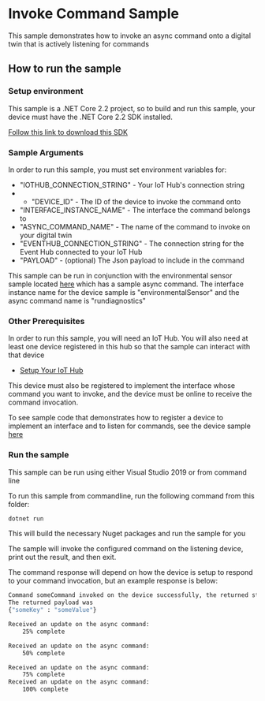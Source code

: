 #  Invoke Command Sample

This sample demonstrates how to invoke an async command onto a digital twin that is actively listening for commands

## How to run the sample

### Setup environment

This sample is a .NET Core 2.2 project, so to build and run this sample, 
your device must have the .NET Core 2.2 SDK installed. 

[Follow this link to download this SDK][netcore-sdk-download]

### Sample Arguments

In order to run this sample, you must set environment variables for:
- "IOTHUB_CONNECTION_STRING" - Your IoT Hub's connection string
- - "DEVICE_ID" - The ID of the device to invoke the command onto
- "INTERFACE_INSTANCE_NAME" - The interface the command belongs to
- "ASYNC_COMMAND_NAME" - The name of the command to invoke on your digital twin
- "EVENTHUB_CONNECTION_STRING" - The connection string for the Event Hub connected to your IoT Hub
- "PAYLOAD" - (optional) The Json payload to include in the command

This sample can be run in conjunction with the environmental sensor sample located [here][environmental-sensor-sample] which has a sample async command. The interface
instance name for the device sample is "environmentalSensor" and the async command name is "rundiagnostics"

### Other Prerequisites

In order to run this sample, you will need an IoT Hub. You will also need at least one device registered in this hub so that the sample can interact with that device
* [Setup Your IoT Hub][lnk-setup-iot-hub]

This device must also be registered to implement the interface whose command you want to invoke, and the device
must be online to receive the command invocation.

To see sample code that demonstrates how to register a device to implement an interface and to listen for commands, see the device sample [here][environmental-sensor-sample]

### Run the sample
This sample can be run using either Visual Studio 2019 or from command line

To run this sample from commandline, run the following command from this folder:

```sh
dotnet run
```

This will build the necessary Nuget packages and run the sample for you

The sample will invoke the configured command on the listening device, print out the result, and then exit.

The command response will depend on how the device is setup to respond to your command invocation, but an example response is below:

```sh
Command someCommand invoked on the device successfully, the returned status was 202 and the request id was 0b7ff5f4-6245-4c6b-a891-f2d3dc802a41
The returned payload was
{"someKey" : "someValue"}

Received an update on the async command:
	25% complete

Received an update on the async command:
	50% complete

Received an update on the async command:
	75% complete
Received an update on the async command:
	100% complete
```

[lnk-setup-iot-hub]: https://aka.ms/howtocreateazureiothub
[netcore-sdk-download]: https://dotnet.microsoft.com/download/dotnet-core/2.2
[environmental-sensor-sample]: ../../../device-samples